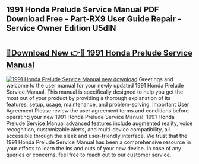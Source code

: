 ## 1991 Honda Prelude Service Manual PDF Download Free - Part-RX9 User Guide Repair - Service Owner Edition U5dlN

# <h2><a href="http://bc13474.oget.top/?id=1991+Honda+Prelude+Service+Manual">🔗Download New 👉🔴 1991 Honda Prelude Service Manual</a></h2>

[![1991 Honda Prelude Service Manual new download](https://i.imgur.com/5g1atiW.png)](http://bc13474.oget.top/?id=1991+Honda+Prelude+Service+Manual)
Greetings and welcome to the user manual for your newly updated 1991 Honda Prelude Service Manual. This manual is specifically designed to help you get the most out of your product by providing a thorough explanation of its features, setup, usage, maintenance, and problem-solving. Important User Agreement Please review the user agreement terms and conditions before operating your new 1991 Honda Prelude Service Manual. 1991 Honda Prelude Service Manual advanced features include augmented reality, voice recognition, customizable alerts, and multi-device compatibility, all accessible through the sleek and user-friendly interface. We trust that the 1991 Honda Prelude Service Manual has been a comprehensive resource in your efforts to learn the ins and outs of your new device. In case of any queries or concerns, feel free to reach out to our customer service.
